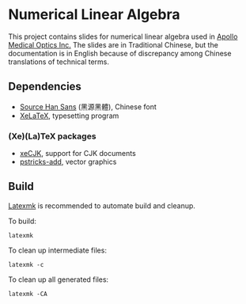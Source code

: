 Numerical Linear Algebra
==================
This project contains slides for numerical linear algebra used in
[Apollo Medical Optics Inc.][amo]  The slides are in Traditional Chinese, but
the documentation is in English because of discrepancy among Chinese
translations of technical terms.

[amo]: http://apollomedicaloptics.com/

Dependencies
------------
* [Source Han Sans][microhei] (黑源黑體), Chinese font
* [XeLaTeX][xelatex], typesetting program

### (Xe)(La)TeX packages ###
* [xeCJK][xecjk], support for CJK documents
* [pstricks-add][pst-add], vector graphics

[microhei]: http://wenq.org/wqy2/index.cgi?MicroHei
[pst-add]: https://www.ctan.org/pkg/pstricks-add
[xecjk]: https://www.ctan.org/pkg/xecjk
[xelatex]: http://www.xelatex.org/

Build
-----
[Latexmk][latexmk] is recommended to automate build and cleanup.

To build:

	latexmk

To clean up intermediate files:

	latexmk -c

To clean up all generated files:

	latexmk -CA

[latexmk]: https://www.ctan.org/pkg/latexmk
